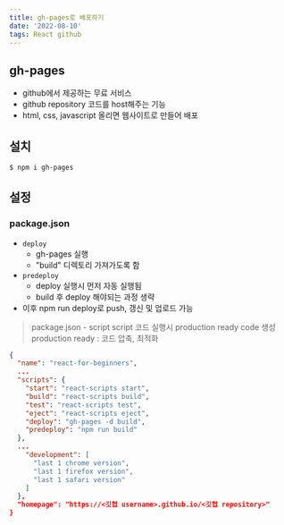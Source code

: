 ```yaml
---
title: gh-pages로 배포하기
date: '2022-08-10'
tags: React github
---
```


## gh-pages
- github에서 제공하는 무료 서비스
- github repository 코드를 host해주는 기능
- html, css, javascript 올리면 웹사이트로 만들어 배포

## 설치
```bash
$ npm i gh-pages
```

## 설정
### package.json
- `deploy`
	- gh-pages 실행
	- "build" 디렉토리 가져가도록 함
- `predeploy`
	- deploy 실행시 먼저 자동 실행됨
	- build 후 deploy 해야되는 과정 생략
- 이후 npm run deploy로 push, 갱신 및 업로드 가능

> package.json - script
> script 코드 실행시 production ready code 생성
> production ready : 코드 압축, 최적화


```json
{
  "name": "react-for-beginners",
  ...
  "scripts": {
    "start": "react-scripts start",
    "build": "react-scripts build",
    "test": "react-scripts test",
    "eject": "react-scripts eject",
    "deploy": "gh-pages -d build",
    "predeploy": "npm run build"
  },
  ...
    "development": [
      "last 1 chrome version",
      "last 1 firefox version",
      "last 1 safari version"
    ]
  },
  "homepage": "https://<깃헙 username>.github.io/<깃헙 repository>"
}
```

